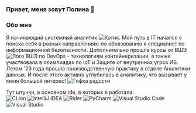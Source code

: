 ### Привет, меня зовут Полина 👋

### Обо мне
Я начинающий системный аналитик ![Котик](images/kit/gif). Мой путь в IT начался с поиска себя в разных направлениях: по образованию я специалист по информационной безопасности. Дополнительно прошла курсы от ВШЭ ![Лого ВШЭ](ссылка_на_лого_ВШЭ) по DevOps - технологиям контейнеризации, а также участвовала в олимпиадах по IoT и Защите от внутренних угроз ИБ. Летом '23 года прошла производственную практику в отделе Аналитики данных. И после этого активно углубилась в аналитику, что вызывает у меня большой интерес! ![Гифка радости](ссылка_на_гифку_радости)






Тут штучки, в основном ide, в которых я работала:  
![CLion](https://img.shields.io/badge/CLion-black?style=for-the-badge&logo=clion&logoColor=white) ![IntelliJ IDEA](https://img.shields.io/badge/IntelliJIDEA-000000.svg?style=for-the-badge&logo=intellij-idea&logoColor=white) ![Rider](https://img.shields.io/badge/Rider-000000.svg?style=for-the-badge&logo=Rider&logoColor=white&color=black&labelColor=crimson)
![PyCharm](https://img.shields.io/badge/pycharm-143?style=for-the-badge&logo=pycharm&logoColor=black&color=black&labelColor=green) 
![Visual Studio Code](https://img.shields.io/badge/Visual%20Studio%20Code-0078d7.svg?style=for-the-badge&logo=visual-studio-code&logoColor=white) ![Visual Studio](https://img.shields.io/badge/Visual%20Studio-5C2D91.svg?style=for-the-badge&logo=visual-studio&logoColor=white) 
